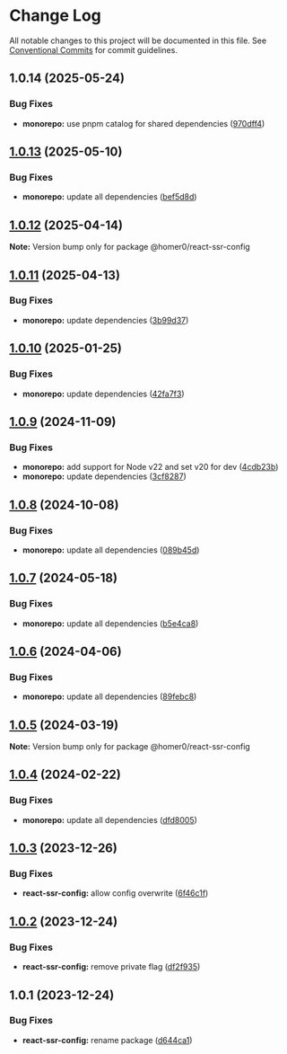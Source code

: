 # Change Log

All notable changes to this project will be documented in this file.
See [Conventional Commits](https://conventionalcommits.org) for commit guidelines.

## 1.0.14 (2025-05-24)

### Bug Fixes

- **monorepo:** use pnpm catalog for shared dependencies ([970dff4](https://github.com/homer0/packages/commit/970dff4d4f9e8bc019ee55f8031d0fc34c6a2774))

## [1.0.13](https://github.com/homer0/packages/compare/@homer0/react-ssr-config@1.0.12...@homer0/react-ssr-config@1.0.13) (2025-05-10)

### Bug Fixes

- **monorepo:** update all dependencies ([bef5d8d](https://github.com/homer0/packages/commit/bef5d8d2dd8916ecc522233f8e832611e5532d03))

## [1.0.12](https://github.com/homer0/packages/compare/@homer0/react-ssr-config@1.0.11...@homer0/react-ssr-config@1.0.12) (2025-04-14)

**Note:** Version bump only for package @homer0/react-ssr-config

## [1.0.11](https://github.com/homer0/packages/compare/@homer0/react-ssr-config@1.0.10...@homer0/react-ssr-config@1.0.11) (2025-04-13)

### Bug Fixes

- **monorepo:** update dependencies ([3b99d37](https://github.com/homer0/packages/commit/3b99d370df44f0698a61f84547f0d31a72aa819f))

## [1.0.10](https://github.com/homer0/packages/compare/@homer0/react-ssr-config@1.0.9...@homer0/react-ssr-config@1.0.10) (2025-01-25)

### Bug Fixes

- **monorepo:** update dependencies ([42fa7f3](https://github.com/homer0/packages/commit/42fa7f3df684bd0622b8c23d806e249785034b13))

## [1.0.9](https://github.com/homer0/packages/compare/@homer0/react-ssr-config@1.0.8...@homer0/react-ssr-config@1.0.9) (2024-11-09)

### Bug Fixes

- **monorepo:** add support for Node v22 and set v20 for dev ([4cdb23b](https://github.com/homer0/packages/commit/4cdb23b692bdf103d0240b9a29fe4bd21d7062a1))
- **monorepo:** update dependencies ([3cf8287](https://github.com/homer0/packages/commit/3cf828796759009a74b473df0904fa84ec09f7ad))

## [1.0.8](https://github.com/homer0/packages/compare/@homer0/react-ssr-config@1.0.7...@homer0/react-ssr-config@1.0.8) (2024-10-08)

### Bug Fixes

- **monorepo:** update all dependencies ([089b45d](https://github.com/homer0/packages/commit/089b45d3e63adfae5cefb3641a31c941d5613c92))

## [1.0.7](https://github.com/homer0/packages/compare/@homer0/react-ssr-config@1.0.6...@homer0/react-ssr-config@1.0.7) (2024-05-18)

### Bug Fixes

- **monorepo:** update all dependencies ([b5e4ca8](https://github.com/homer0/packages/commit/b5e4ca81420dce38ddaceaa577def66a8064df85))

## [1.0.6](https://github.com/homer0/packages/compare/@homer0/react-ssr-config@1.0.5...@homer0/react-ssr-config@1.0.6) (2024-04-06)

### Bug Fixes

- **monorepo:** update all dependencies ([89febc8](https://github.com/homer0/packages/commit/89febc8e7f8e2be2cbc0655f6452b10a22c86934))

## [1.0.5](https://github.com/homer0/packages/compare/@homer0/react-ssr-config@1.0.4...@homer0/react-ssr-config@1.0.5) (2024-03-19)

**Note:** Version bump only for package @homer0/react-ssr-config

## [1.0.4](https://github.com/homer0/packages/compare/@homer0/react-ssr-config@1.0.3...@homer0/react-ssr-config@1.0.4) (2024-02-22)

### Bug Fixes

- **monorepo:** update all dependencies ([dfd8005](https://github.com/homer0/packages/commit/dfd80057bf5a5259d0324ca5eecf6e42a58db817))

## [1.0.3](https://github.com/homer0/packages/compare/@homer0/react-ssr-config@1.0.2...@homer0/react-ssr-config@1.0.3) (2023-12-26)

### Bug Fixes

- **react-ssr-config:** allow config overwrite ([6f46c1f](https://github.com/homer0/packages/commit/6f46c1f1c8842aeb3d453aeee75375a012c9a07f))

## [1.0.2](https://github.com/homer0/packages/compare/@homer0/react-ssr-config@1.0.1...@homer0/react-ssr-config@1.0.2) (2023-12-24)

### Bug Fixes

- **react-ssr-config:** remove private flag ([df2f935](https://github.com/homer0/packages/commit/df2f935b22a7d2d0ecca2a6f05afdd9daf52ed41))

## 1.0.1 (2023-12-24)

### Bug Fixes

- **react-ssr-config:** rename package ([d644ca1](https://github.com/homer0/packages/commit/d644ca15e122b02801c97bc9bf6bdfb3c5186dd1))
